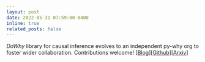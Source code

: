 ```yaml
---
layout: post
date: 2022-05-31 07:59:00-0400
inline: true
related_posts: false
---
```


_DoWhy_ library for causal inference evolves to an independent py-why org to foster wider collaboration. Contributions welcome! [[Blog](https://www.microsoft.com/en-us/research/blog/dowhy-evolves-to-independent-pywhy-model-to-help-causal-inference-grow/)][[Github](https://github.com/py-why/dowhy)][[Arxiv](https://arxiv.org/abs/2011.04216)]

